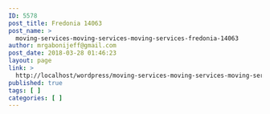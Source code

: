 ```yaml
---
ID: 5578
post_title: Fredonia 14063
post_name: >
  moving-services-moving-services-moving-services-fredonia-14063
author: mrgabonijeff@gmail.com
post_date: 2018-03-28 01:46:23
layout: page
link: >
  http://localhost/wordpress/moving-services-moving-services-moving-services-fredonia-14063/
published: true
tags: [ ]
categories: [ ]
---
```

